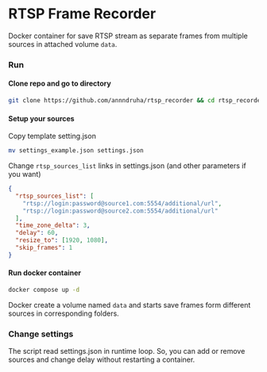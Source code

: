 # RTSP Frame Recorder

Docker container for save RTSP stream as separate frames from multiple sources in attached volume `data`.


### Run

#### Clone repo and go to directory
```bash
git clone https://github.com/annndruha/rtsp_recorder && cd rtsp_recorder
```
#### Setup your sources
Copy template setting.json
```bash
mv settings_example.json settings.json
```
Change `rtsp_sources_list` links in settings.json (and other parameters if you want)
```json
{
  "rtsp_sources_list": [
    "rtsp://login:password@source1.com:5554/additional/url",
    "rtsp://login:password@source2.com:5554/additional/url"
  ],
  "time_zone_delta": 3,
  "delay": 60,
  "resize_to": [1920, 1080],
  "skip_frames": 1
}
```

#### Run docker container
```bash
docker compose up -d
```
Docker create a volume named `data` and starts save frames form different sources in corresponding folders.
  
### Change settings
The script read settings.json in runtime loop. So, you can add or remove sources and change delay without restarting a container.
